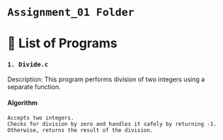 # `Assignment_01 Folder`

# 📂 List of Programs

### `1. Divide.c`
Description: This program performs division of two integers using a separate function.

#### Algorithm
```
Accepts two integers.
Checks for division by zero and handles it safely by returning -1.
Otherwise, returns the result of the division.

```
